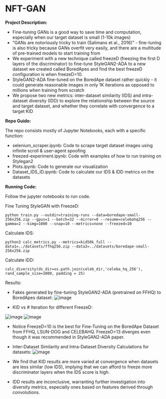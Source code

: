 # NFT-GAN

**Project Description:**
- Fine-tuning GANs is a good way to save time and computation, especially when our target dataset is small (1-10k images)
- “GANs are notoriously tricky to train (Salimans et al., 2016)” - fine-tuning is also tricky because GANs overfit very easily, and there are a multitude of pre-trained models to start training from
- We experiment with a new technique called freezeD (freezing the first D layers of the discriminator) to fine-tune StyleGAN2-ADA to a new dataset we created called BoredApes and find the best freezeD configuration is when freezeD=10. 
- StyleGAN2-ADA fine-tuned on the BoredApe dataset rather quickly - it could generate reasonable images in only 1K iterations as opposed to millions when training from scratch
- We propose two new metrics: inter-dataset similarity (IDS) and intra-dataset diversity (IDD) to explore the relationship between the source and target dataset, and whether they correlate with convergence to a target KID


**Repo Guide:**


The repo consists mostly of Jupyter Notebooks, each with a specific function:

- selenium_scraper.ipynb: Code to scrape target dataset images using infinite scroll & user-agent spoofing
- freezed-experiment.ipynb: Code with examples of how to run training on Stylegan2
- Plots.ipynb: Code to generate our visualization
- Dataset_IDS_ID.ipynb: Code to calculate our IDS & IDD metrics on the datasets


**Running Code:**

Follow the jupyter notebooks to run code. 


Fine Tuning StyleGAN with FreezeD: 
```
python train.py --outdir=training-runs --data=boredape-small-256x256.zip --gpus=1 --batch=32 --mirror=0 --resume=celebahq256 --gamma=2 --kimg=1000 --snap=10 --metrics=none --freezed=10
```

Calculate IDS:
```
python3 calc_metrics.py --metrics=kid50k_full --data1=../datasets/ffhq256.zip --data2=../datasets/boredape-small-256x256.zip
```
Calculate IDD:
```
calc_diversity(ds_dir=os.path.join(celeb_dir,'celeba_hq_256'), rand_sample_size=1000, padding = 25)
```

Results:
- Fakes generated by fine-tuning StyleGAN2-ADA (pretrained on FFHQ) to BoredApes dataset: 
![image](https://user-images.githubusercontent.com/14844731/146687523-79b5a4fa-0e28-4c22-9dfd-f61e08bcedb8.png)


- KID vs # Iteration for different FreezeD:  

![image](https://user-images.githubusercontent.com/14844731/146687580-586370cb-c989-4b92-94e7-2025ef8b1b19.png)
![image](https://user-images.githubusercontent.com/14844731/146657856-7664e4bb-3607-4ca3-8d39-22495926179c.png)

 - Notice FreezeD=10 is the best for Fine-Tuning on the BoredApe Dataset from FFHQ, LSUN-DOG and CELEBAHQ. FreezeD=13 diverges even though it was recommended in StyleGAN2-ADA paper. 

 - Inter-Dataset Similarity and Intra-Dataset Diversity Calculations for datasets: 
![image](https://user-images.githubusercontent.com/14844731/146657836-140dc039-4618-41d4-8fbb-1d62ede82c48.png)

 - We find that KID results are more varied at convergence when datasets are less similar (low IDS), implying that we can afford to freeze more discriminator layers when the IDS score is high.
 - IDD results are inconclusive, warranting further investigation into diversity metrics, especially ones based on features derived through convolutions. 


